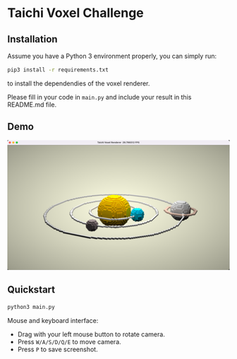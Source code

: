# Taichi Voxel Challenge

## Installation

Assume you have a Python 3 environment properly, you can simply run:

```sh
pip3 install -r requirements.txt
```

to install the dependendies of the voxel renderer.

Please fill in your code in `main.py` and include your result in this README.md file.

## Demo
![Galaxy](./galaxy.jpg)

## Quickstart

```sh
python3 main.py
```

Mouse and keyboard interface:

+ Drag with your left mouse button to rotate camera.
+ Press `W/A/S/D/Q/E` to move camera.
+ Press `P` to save screenshot.

